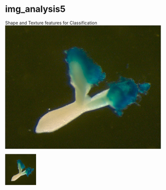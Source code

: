 # img_analysis5
Shape and Texture features for Classification
![Screenshot](embryo1.png)

<img src="embryo1.png" width="100" height="100">
